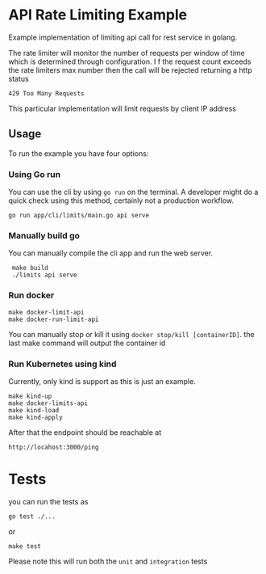 # API Rate Limiting Example
Example implementation of limiting api call for rest service in golang.

The rate limiter will monitor the number of requests per window of time which 
is determined through configuration. I f the request count exceeds the rate
limiters max number then the call will be rejected returning a http status

```
429 Too Many Requests
```

This particular implementation will limit requests by client IP address

## Usage
To run the example you have four options:

### Using Go run
You can use the cli by using `go run` on the terminal. A developer might do
a quick check using this method, certainly not a production workflow.
```shell
go run app/cli/limits/main.go api serve
```

### Manually build go
You can manually compile the cli app and run the web server.

```shell
 make build
 ./limits api serve
```

### Run docker
```shell
make docker-limit-api
make docker-run-limit-api
```

You can manually stop or kill it using `docker stop/kill [containerID]`. the last
make command will output the container id

### Run Kubernetes using kind
Currently, only kind is support as this is just an example.
```shell
make kind-up
make docker-limits-api
make kind-load
make kind-apply

```
After that the endpoint should be reachable at 
```shell
http://locahost:3000/ping
```

# Tests
you can run the tests as

```shell
go test ./...
```

or 
```shell
make test
```

Please note this will run both the `unit` and `integration` tests